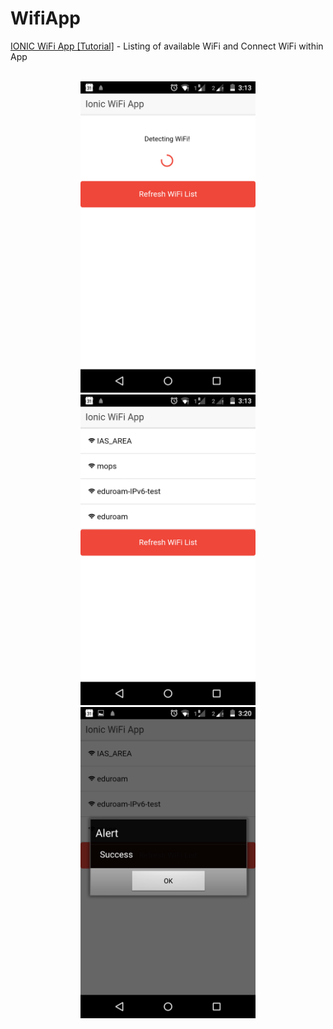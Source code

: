 # WifiApp
<a href="http://dynamicremo.blogspot.de/2016/01/ionic-wifi-app-using-phonegapcordova.html" target="_blank">IONIC WiFi App [Tutorial]</a> - Listing of available WiFi and Connect WiFi within App
<br>
<br>
<div style="text-align: center;">
	<img src="https://github.com/DynamicRemo/WifiApp/blob/master/ScreenShots/Capture1.png" width="280" />
	<img src="https://github.com/DynamicRemo/WifiApp/blob/master/ScreenShots/Capture2.png" width="280" />
	<img src="https://github.com/DynamicRemo/WifiApp/blob/master/ScreenShots/Capture3.png" width="280" />
</div>
